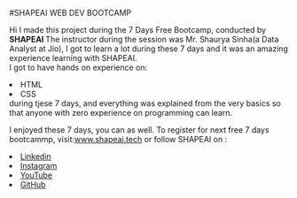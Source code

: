 #SHAPEAI WEB DEV BOOTCAMP

Hi I made this project during the 7 Days Free Bootcamp, conducted by <b> SHAPEAI
</b>
The instructor during the session was Mr. Shaurya Sinha(a Data Analyst at Jio), I got to learn a lot during these 7 days and it was an amazing experience learning with SHAPEAI.
 <br>I got to have hands on experience on:
 <li>HTML
 <li>CSS
 <br>during tjese 7 days, and everything was explained from the very basics so that anyone with zero experience on programming can learn.
     
 I enjoyed these 7 days, you can as well.  To register for next free 7 days bootcammp, visit:www.shapeai.tech 
 or follow SHAPEAI on :
 <li><a href="https://in.linkedin.com/company/shapeai">Linkedin</a>
 <li><a href="https://www.instagram.com/shapeai.?hl=en">Instagram</a>
 <li><a href="https://www.youtube.com/channel/UCTUvDLTW9meuDXWcbmlSPdA">YouTube</a>
 <li><a href="https://github.com/shapeai">GitHub</a>
     
